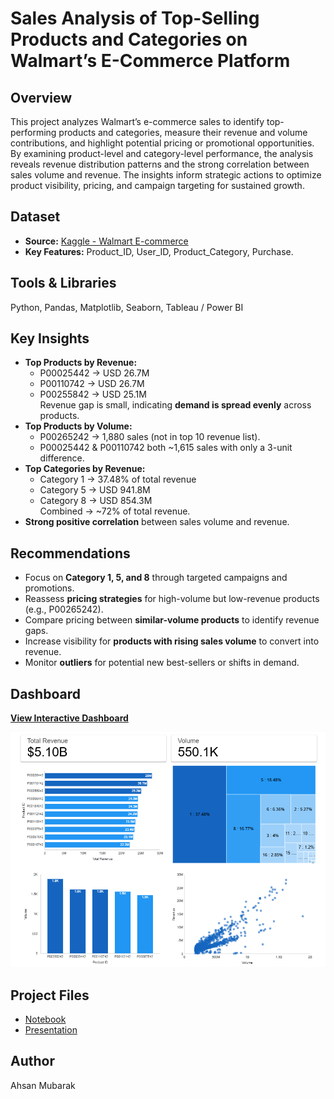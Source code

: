 # Sales Analysis of Top-Selling Products and Categories on Walmart’s E-Commerce Platform

## Overview
This project analyzes Walmart’s e-commerce sales to identify top-performing products and categories, measure their revenue and volume contributions, and highlight potential pricing or promotional opportunities. By examining product-level and category-level performance, the analysis reveals revenue distribution patterns and the strong correlation between sales volume and revenue. The insights inform strategic actions to optimize product visibility, pricing, and campaign targeting for sustained growth.

## Dataset
- **Source:** [Kaggle - Walmart E-commerce](https://www.kaggle.com/datasets/devarajv88/walmart-sales-dataset)
- **Key Features:** Product_ID, User_ID, Product_Category, Purchase.

## Tools & Libraries
Python, Pandas, Matplotlib, Seaborn, Tableau / Power BI

## Key Insights
- **Top Products by Revenue:**  
  - P00025442 → USD 26.7M  
  - P00110742 → USD 26.7M  
  - P00255842 → USD 25.1M  
  Revenue gap is small, indicating **demand is spread evenly** across products.
- **Top Products by Volume:**  
  - P00265242 → 1,880 sales (not in top 10 revenue list).  
  - P00025442 & P00110742 both ~1,615 sales with only a 3-unit difference.
- **Top Categories by Revenue:**  
  - Category 1 → 37.48% of total revenue  
  - Category 5 → USD 941.8M  
  - Category 8 → USD 854.3M  
  Combined → ~72% of total revenue.
- **Strong positive correlation** between sales volume and revenue.

## Recommendations
- Focus on **Category 1, 5, and 8** through targeted campaigns and promotions.
- Reassess **pricing strategies** for high-volume but low-revenue products (e.g., P00265242).
- Compare pricing between **similar-volume products** to identify revenue gaps.
- Increase visibility for **products with rising sales volume** to convert into revenue.
- Monitor **outliers** for potential new best-sellers or shifts in demand.

## Dashboard
[**View Interactive Dashboard**](https://lookerstudio.google.com/reporting/4d2c03af-531b-4c06-b35e-49e91be1cbac)

![Dashboard Preview](Dashboard_Preview.png)

## Project Files
- [Notebook](walmart-e-commerce-sales-analysis.ipynb)
- [Presentation](Sales%20Analysis%20of%20Top-Selling%20Products%20and%20Categories%20on%20Walmart%E2%80%99s%20E-Commerce%20Platform.pptx)

## Author
Ahsan Mubarak
